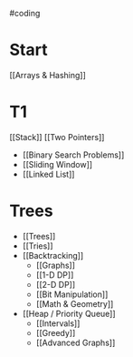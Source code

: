 #coding
# Start
[[Arrays & Hashing]]
# T1

[[Stack]] 
[[Two Pointers]]
- [[Binary Search Problems]]
- [[Sliding Window]]
- [[Linked List]]


# Trees 
- [[Trees]] 
- [[Tries]]
- [[Backtracking]] 
	- [[Graphs]] 
	- [[1-D DP]]
	- [[2-D DP]]
	- [[Bit Manipulation]] 
	- [[Math & Geometry]] 
- [[Heap / Priority Queue]]
	- [[Intervals]] 
	- [[Greedy]] 
	- [[Advanced Graphs]] 